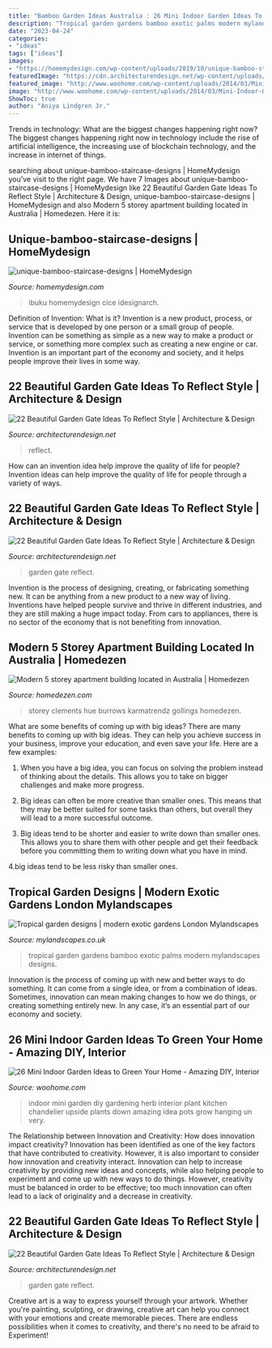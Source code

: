 ```yaml
---
title: "Bamboo Garden Ideas Australia : 26 Mini Indoor Garden Ideas To Green Your Home"
description: "Tropical garden gardens bamboo exotic palms modern mylandscapes designs"
date: "2023-04-24"
categories:
- "ideas"
tags: ["ideas"]
images:
- "https://homemydesign.com/wp-content/uploads/2019/10/unique-bamboo-staircase-designs-300x201.jpg"
featuredImage: "https://cdn.architecturendesign.net/wp-content/uploads/2014/08/garden-gate-12.jpg"
featured_image: "http://www.woohome.com/wp-content/uploads/2014/03/Mini-Indoor-Gardening-26.jpg"
image: "http://www.woohome.com/wp-content/uploads/2014/03/Mini-Indoor-Gardening-26.jpg"
ShowToc: true
author: "Aniya Lindgren Jr."
---
```



Trends in technology: What are the biggest changes happening right now?
The biggest changes happening right now in technology include the rise of artificial intelligence, the increasing use of blockchain technology, and the increase in internet of things.

	

		
searching about unique-bamboo-staircase-designs | HomeMydesign you've visit to the right page. We have 7 Images about unique-bamboo-staircase-designs | HomeMydesign like 22 Beautiful Garden Gate Ideas To Reflect Style | Architecture &amp; Design, unique-bamboo-staircase-designs | HomeMydesign and also Modern 5 storey apartment building located in Australia | Homedezen. Here it is:
		
    
## Unique-bamboo-staircase-designs | HomeMydesign

<img loading=lazy src="https://homemydesign.com/wp-content/uploads/2019/10/unique-bamboo-staircase-designs-300x201.jpg" onerror="this.onerror=null;this.src='https://tse2.mm.bing.net/th?id=OIP.tAEaYGexLzR5mKuYwXrfgwAAAA&amp;pid=15.1';" alt="unique-bamboo-staircase-designs | HomeMydesign">

_Source: homemydesign.com_

>ibuku homemydesign cice idesignarch. 

	

Definition of Invention: What is it?
Invention is a new product, process, or service that is developed by one person or a small group of people. Invention can be something as simple as a new way to make a product or service, or something more complex such as creating a new engine or car. Invention is an important part of the economy and society, and it helps people improve their lives in some way.

    
## 22 Beautiful Garden Gate Ideas To Reflect Style | Architecture &amp; Design

<img loading=lazy src="https://cdn.architecturendesign.net/wp-content/uploads/2014/08/garden-gate-12.jpg" onerror="this.onerror=null;this.src='https://tse3.mm.bing.net/th?id=OIP.W8hQ_LGzUJ7DtbTDIOPoAQHaLF&amp;pid=15.1';" alt="22 Beautiful Garden Gate Ideas To Reflect Style | Architecture &amp; Design">

_Source: architecturendesign.net_

>reflect. 

	

How can an invention idea help improve the quality of life for people?
Invention ideas can help improve the quality of life for people through a variety of ways.

    
## 22 Beautiful Garden Gate Ideas To Reflect Style | Architecture &amp; Design

<img loading=lazy src="http://cdn.architecturendesign.net/wp-content/uploads/2014/08/garden-gate-10.jpg" onerror="this.onerror=null;this.src='https://tse1.mm.bing.net/th?id=OIP.qBda0-Vjd_bPaF8uKG3ExgHaLH&amp;pid=15.1';" alt="22 Beautiful Garden Gate Ideas To Reflect Style | Architecture &amp; Design">

_Source: architecturendesign.net_

>garden gate reflect. 

	

Invention is the process of designing, creating, or fabricating something new. It can be anything from a new product to a new way of living. Inventions have helped people survive and thrive in different industries, and they are still making a huge impact today. From cars to appliances, there is no sector of the economy that is not benefiting from innovation.

    
## Modern 5 Storey Apartment Building Located In Australia | Homedezen

<img loading=lazy src="http://www.homedezen.com/wp-content/uploads/2014/03/Modern-5-storey-apartment-building-Richmond-Victoria-Australia-05.jpg" onerror="this.onerror=null;this.src='https://tse3.mm.bing.net/th?id=OIP.q9WY2w7sVMlQo0lg3G68wgHaK6&amp;pid=15.1';" alt="Modern 5 storey apartment building located in Australia | Homedezen">

_Source: homedezen.com_

>storey clements hue burrows karmatrendz gollings homedezen. 

	

What are some benefits of coming up with big ideas?
There are many benefits to coming up with big ideas. They can help you achieve success in your business, improve your education, and even save your life. Here are a few examples:
1. When you have a big idea, you can focus on solving the problem instead of thinking about the details. This allows you to take on bigger challenges and make more progress.

2. Big ideas can often be more creative than smaller ones. This means that they may be better suited for some tasks than others, but overall they will lead to a more successful outcome.

3. Big ideas tend to be shorter and easier to write down than smaller ones. This allows you to share them with other people and get their feedback before you committing them to writing down what you have in mind.

4.big ideas tend to be less risky than smaller ones.

    
## Tropical Garden Designs | Modern Exotic Gardens London Mylandscapes

<img loading=lazy src="https://www.mylandscapes.co.uk/blog/tropical-gardens/exotic-london-garden.jpg" onerror="this.onerror=null;this.src='https://tse4.mm.bing.net/th?id=OIP.zyaiHmKNYRq7trAyUyZSSQAAAA&amp;pid=15.1';" alt="Tropical garden designs | modern exotic gardens London Mylandscapes">

_Source: mylandscapes.co.uk_

>tropical garden gardens bamboo exotic palms modern mylandscapes designs. 

	

Innovation is the process of coming up with new and better ways to do something. It can come from a single idea, or from a combination of ideas. Sometimes, innovation can mean making changes to how we do things, or creating something entirely new. In any case, it’s an essential part of our economy and society.

    
## 26 Mini Indoor Garden Ideas To Green Your Home - Amazing DIY, Interior

<img loading=lazy src="http://www.woohome.com/wp-content/uploads/2014/03/Mini-Indoor-Gardening-26.jpg" onerror="this.onerror=null;this.src='https://tse1.mm.bing.net/th?id=OIP.w-B-pDD9y9qYrcVnrGWyiQHaTA&amp;pid=15.1';" alt="26 Mini Indoor Garden Ideas to Green Your Home - Amazing DIY, Interior">

_Source: woohome.com_

>indoor mini garden diy gardening herb interior plant kitchen chandelier upside plants down amazing idea pots grow hanging un very. 

	

The Relationship between Innovation and Creativity: How does innovation impact creativity?
Innovation has been identified as one of the key factors that have contributed to creativity. However, it is also important to consider how innovation and creativity interact. Innovation can help to increase creativity by providing new ideas and concepts, while also helping people to experiment and come up with new ways to do things. However, creativity must be balanced in order to be effective; too much innovation can often lead to a lack of originality and a decrease in creativity.

    
## 22 Beautiful Garden Gate Ideas To Reflect Style | Architecture &amp; Design

<img loading=lazy src="https://cdn.architecturendesign.net/wp-content/uploads/2014/08/garden-gate-4.jpg" onerror="this.onerror=null;this.src='https://tse3.mm.bing.net/th?id=OIP.v8dIWN7tgf6sMQfllyHVpAHaKw&amp;pid=15.1';" alt="22 Beautiful Garden Gate Ideas To Reflect Style | Architecture &amp; Design">

_Source: architecturendesign.net_

>garden gate reflect. 

	

Creative art is a way to express yourself through your artwork. Whether you're painting, sculpting, or drawing, creative art can help you connect with your emotions and create memorable pieces. There are endless possibilities when it comes to creativity, and there's no need to be afraid to Experiment!

